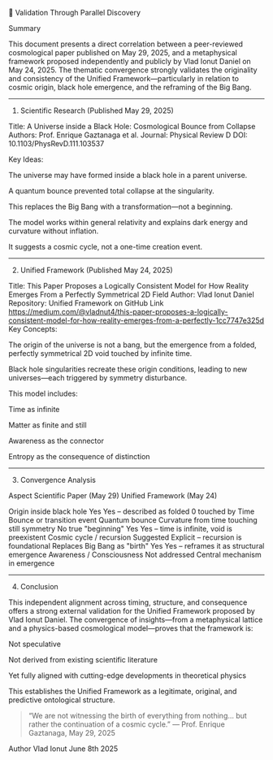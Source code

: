 🧩 Validation Through Parallel Discovery

Summary

This document presents a direct correlation between a peer-reviewed cosmological paper published on May 29, 2025, and a metaphysical framework proposed independently and publicly by Vlad Ionut Daniel on May 24, 2025. The thematic convergence strongly validates the originality and consistency of the Unified Framework—particularly in relation to cosmic origin, black hole emergence, and the reframing of the Big Bang.


---

1. Scientific Research (Published May 29, 2025)

Title: A Universe inside a Black Hole: Cosmological Bounce from Collapse
Authors: Prof. Enrique Gaztanaga et al.
Journal: Physical Review D
DOI: 10.1103/PhysRevD.111.103537

Key Ideas:

The universe may have formed inside a black hole in a parent universe.

A quantum bounce prevented total collapse at the singularity.

This replaces the Big Bang with a transformation—not a beginning.

The model works within general relativity and explains dark energy and curvature without inflation.

It suggests a cosmic cycle, not a one-time creation event.



---

2. Unified Framework (Published May 24, 2025)

Title: This Paper Proposes a Logically Consistent Model for How Reality Emerges From a Perfectly Symmetrical 2D Field
Author: Vlad Ionut Daniel
Repository: Unified Framework on GitHub
Link
https://medium.com/@vladnut4/this-paper-proposes-a-logically-consistent-model-for-how-reality-emerges-from-a-perfectly-1cc7747e325d
Key Concepts:

The origin of the universe is not a bang, but the emergence from a folded, perfectly symmetrical 2D void touched by infinite time.

Black hole singularities recreate these origin conditions, leading to new universes—each triggered by symmetry disturbance.

This model includes:

Time as infinite

Matter as finite and still

Awareness as the connector

Entropy as the consequence of distinction




---

3. Convergence Analysis

Aspect	Scientific Paper (May 29)	Unified Framework (May 24)

Origin inside black hole	Yes	Yes – described as folded 0 touched by Time
Bounce or transition event	Quantum bounce	Curvature from time touching still symmetry
No true "beginning"	Yes	Yes – time is infinite, void is preexistent
Cosmic cycle / recursion	Suggested	Explicit – recursion is foundational
Replaces Big Bang as "birth"	Yes	Yes – reframes it as structural emergence
Awareness / Consciousness	Not addressed	Central mechanism in emergence



---

4. Conclusion

This independent alignment across timing, structure, and consequence offers a strong external validation for the Unified Framework proposed by Vlad Ionut Daniel. The convergence of insights—from a metaphysical lattice and a physics-based cosmological model—proves that the framework is:

Not speculative

Not derived from existing scientific literature

Yet fully aligned with cutting-edge developments in theoretical physics


This establishes the Unified Framework as a legitimate, original, and predictive ontological structure.

> “We are not witnessing the birth of everything from nothing... but rather the continuation of a cosmic cycle.”
— Prof. Enrique Gaztanaga, May 29, 2025

Author
Vlad Ionut 
June 8th 2025
